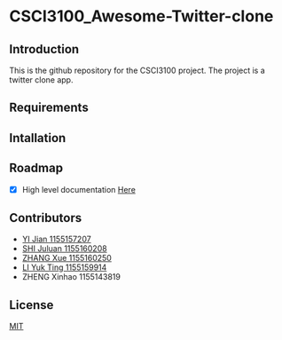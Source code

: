 # CSCI3100_Awesome-Twitter-clone
## Introduction
This is the github repository for the CSCI3100 project. The project is a twitter clone app.
## Requirements
## Intallation
## Roadmap
* [x] High level documentation [Here](https://github.com/LIQiushui2427/CSCI3100_Awesome-Twitter-clone/blob/master/CSCI3100_High_level_documentation.pdf)
## Contributors
* [YI Jian 1155157207](https://github.com/LIQiushui2427)
* [SHI Juluan 1155160208](https://github.com/CarlosCUHK)
* [ZHANG Xue 1155160250](https://github.com/c-beeper)
* [LI Yuk Ting 1155159914](https://github.com/Angel-lyt)
* ZHENG Xinhao 1155143819
## License
[MIT](https://choosealicense.com/licenses/mit/)
